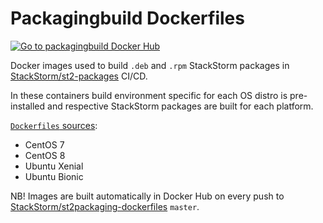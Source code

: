 # Packagingbuild Dockerfiles
[![Go to packagingbuild Docker Hub](https://img.shields.io/badge/Docker%20Hub-packagingbuild-blue.svg)](https://hub.docker.com/r/stackstorm/packagingbuild/)

Docker images used to build `.deb` and `.rpm` StackStorm packages in [StackStorm/st2-packages](https://github.com/StackStorm/st2-packages/blob/master/docker-compose.circle.yml) CI/CD.

In these containers build environment specific for each OS distro is pre-installed and respective StackStorm packages are built for each platform.

[`Dockerfiles` sources](https://github.com/StackStorm/st2packaging-dockerfiles/blob/master/packagingbuild):
- CentOS 7
- CentOS 8
- Ubuntu Xenial
- Ubuntu Bionic

NB!
Images are built automatically in Docker Hub on every push to [StackStorm/st2packaging-dockerfiles](https://github.com/StackStorm/st2packaging-dockerfiles/) `master`.

